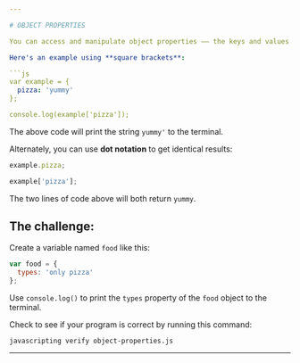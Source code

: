 ```yaml
---

# OBJECT PROPERTIES

You can access and manipulate object properties –– the keys and values that an object contains –– using a method very similar to arrays.

Here's an example using **square brackets**:

```js
var example = {
  pizza: 'yummy'
};

console.log(example['pizza']);
```

The above code will print the string `yummy'` to the terminal.

Alternately, you can use **dot notation** to get identical results:

```js
example.pizza;

example['pizza'];
```

The two lines of code above will both return `yummy`.

## The challenge:

Create a variable named `food` like this:

```js
var food = {
  types: 'only pizza'
};
```

Use `console.log()` to print the `types` property of the `food` object to the terminal.

Check to see if your program is correct by running this command:

`javascripting verify object-properties.js`

---
```

